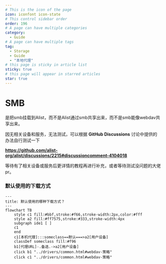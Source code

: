 ```yaml
---
# This is the icon of the page
icon: iconfont icon-state
# This control sidebar order
order: 196
# A page can have multiple categories
category:
  - Guide
# A page can have multiple tags
tag:
  - Storage
  - Guide
  - "本地代理"
# this page is sticky in article list
sticky: true
# this page will appear in starred articles
star: true
---
```

# SMB



是把smb挂载到Alist，而不是Alist通过smb共享出来，而不是smb能像webdav共享出来。



因无相关设备和服务，无法测试，可以根据 **GitHub Discussions** 讨论中提供的办法自行测试一下

**https://github.com/alist-org/alist/discussions/2215#discussioncomment-4104018**



等待有了相关设备或服务后更详情的教程再进行补充，或者等待测试没问题的大佬pr。



### **默认使用的下载方式**


```mermaid
---
title: 默认使用的哪种下载方式？
---
flowchart TB
    style c1 fill:#bbf,stroke:#f66,stroke-width:2px,color:#fff
    style a2 fill:#ff7575,stroke:#333,stroke-width:4px
    subgraph ide1 [ ]
    c1
    end
    c1[本机代理]:::someclass==默认===>a2[用户设备]
    classDef someclass fill:#f96
    b1[代理URL]-.备选.->a2[用户设备]
    click b1 "../drivers/common.html#webdav-策略"
    click c1 "../drivers/common.html#webdav-策略"
```
